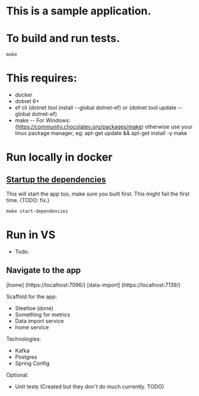 # This is a sample application.

# To build and run tests.
```
make
```
# This requires:
- docker
- dotnet 6+
- ef cli (dotnet tool install --global dotnet-ef)  or (dotnet tool update --global dotnet-ef)
- make -- For Windows: (https://community.chocolatey.org/packages/make) otherwise use your linux package manager, eg: apt-get update && apt-get install -y make


# Run locally in docker
## [Startup the dependencies](/dependencies/README.md#)
This will start the app too, make sure you built first.  This might fail the first time. (TODO: fix.)
```
make start-dependencies
```

# Run in VS
- Todo.

## Navigate to the app 
[home] (https://localhost:7096/)
[data-import] (https://localhost:7139/)


Scaffold for the app:
- Steeltoe (done)
- Something for metrics
- Data import service
- home service


Technologies:
- Kafka
- Postgres
- Spring Config

Optional:
- Unit tests (Created but they don't do much currently.  TODO)

